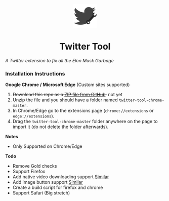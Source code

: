 <p align="center">
  <img src="https://github.com/DiceRandom/TwitterTool/blob/main/img/icon.png" width="75" height="75"/>
</p>

<h1 align="center">Twitter Tool</h1>

*A Twitter extension to fix all the Elon Musk Garbage*

### Installation Instructions
**Google Chrome / Microsoft Edge** (Custom sites supported)
1. ~~Download this repo as a [ZIP file from GitHub]().~~ not yet
1. Unzip the file and you should have a folder named `twitter-tool-chrome-master`.
1. In Chrome/Edge go to the extensions page (`chrome://extensions` or `edge://extensions`).
1. Drag the `twitter-tool-chrome-master` folder anywhere on the page to import it (do not delete the folder afterwards).

**Notes**
* Only Supported on Chrome/Edge


**Todo**
* Remove Gold checks
* Support Firefox
* Add native video downloading support [Similar](https://github.com/mstfsnc/twitter-video-downloader-extension)
* Add image button support [Similar](https://chrome.google.com/webstore/detail/twitter-image-downloader/ljfafhkjifmbnflpbpeoepeponlkodel/reviews?hl=en)
* Create a build script for firefox and chrome
* Support Safari (Big stretch)
